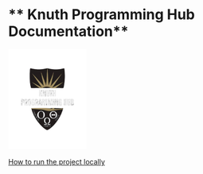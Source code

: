 # ** Knuth Programming Hub Documentation**

<img title="" src="./GUI_Resources/KnuthLogo.png" alt="KnuthLogo.png" data-align="center" width="157">

[How to run the project locally](RunningLocally.md)


